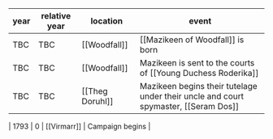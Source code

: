 |  year  | relative year |  location | event | 
| ------ | ------------- | --------- | ----- |
|  TBC | TBC | [[Woodfall]] | [[Mazikeen of Woodfall]] is born |
|  TBC | TBC | [[Woodfall]] | Mazikeen is sent to the courts of [[Young Duchess Roderika]]|
|  TBC | TBC | [[Theg Doruhl]] | Mazikeen begins their tutelage under their uncle and court spymaster, [[Seram Dos]] |

| 1793 | 0 | [[Virmarr]] | Campaign begins |